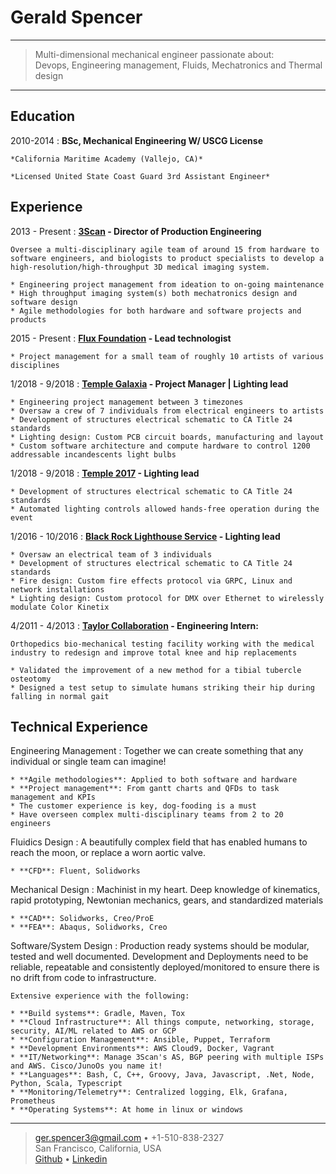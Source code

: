 Gerald Spencer
============

----

> Multi-dimensional mechanical engineer passionate about:\
> Devops, Engineering management, Fluids, Mechatronics and Thermal design

----

Education
---------

2010-2014
:   **BSc, Mechanical Engineering W/ USCG License**

    *California Maritime Academy (Vallejo, CA)*

    *Licensed United State Coast Guard 3rd Assistant Engineer*


Experience
----------

2013 - Present
:   **[3Scan] - Director of Production Engineering**

	Oversee a multi-disciplinary agile team of around 15 from hardware to software engineers, and biologists to product specialists to develop a high-resolution/high-throughput 3D medical imaging system.

	* Engineering project management from ideation to on-going maintenance
	* High throughput imaging system(s) both mechatronics design and software design
	* Agile methodologies for both hardware and software projects and products

2015 - Present
:    **[Flux Foundation] - Lead technologist**

	* Project management for a small team of roughly 10 artists of various disciplines 

1/2018 - 9/2018
:   **[Temple Galaxia] - Project Manager | Lighting lead**

	* Engineering project management between 3 timezones
	* Oversaw a crew of 7 individuals from electrical engineers to artists
	* Development of structures electrical schematic to CA Title 24 standards
	* Lighting design: Custom PCB circuit boards, manufacturing and layout
	* Custom software architecture and compute hardware to control 1200 addressable incandescents light bulbs

1/2018 - 9/2018
:   **[Temple 2017] - Lighting lead**

	* Development of structures electrical schematic to CA Title 24 standards
	* Automated lighting controls allowed hands-free operation during the event


1/2016 - 10/2016
:   **[Black Rock Lighthouse Service] - Lighting lead**

	* Oversaw an electrical team of 3 individuals
	* Development of structures electrical schematic to CA Title 24 standards
	* Fire design: Custom fire effects protocol via GRPC, Linux and network installations
	* Lighting design: Custom protocol for DMX over Ethernet to wirelessly modulate Color Kinetix 

4/2011 - 4/2013
:   **[Taylor Collaboration] - Engineering Intern:**

	Orthopedics bio-mechanical testing facility working with the medical industry to redesign and improve total knee and hip replacements

	* Validated the improvement of a new method for a tibial tubercle osteotomy
	* Designed a test setup to simulate humans striking their hip during falling in normal gait 

Technical Experience
--------------------

Engineering Management
:   Together we can create something that any individual or single team can imagine!

    * **Agile methodologies**: Applied to both software and hardware
    * **Project management**: From gantt charts and QFDs to task management and KPIs
    * The customer experience is key, dog-fooding is a must
    * Have overseen complex multi-disciplinary teams from 2 to 20 engineers 

Fluidics Design
:   A beautifully complex field that has enabled humans to reach the moon, or replace a worn aortic valve. 

    * **CFD**: Fluent, Solidworks

Mechanical Design
:   Machinist in my heart. Deep knowledge of kinematics, rapid prototyping, Newtonian mechanics, gears, and standardized materials

    * **CAD**: Solidworks, Creo/ProE
    * **FEA**: Abaqus, Solidworks, Creo

Software/System Design
:   Production ready systems should be modular, tested and well documented. Development and Deployments need to be reliable, repeatable and consistently deployed/monitored to ensure there is no drift from code to infrastructure.

	Extensive experience with the following:

    * **Build systems**: Gradle, Maven, Tox
    * **Cloud Infrastructure**: All things compute, networking, storage, security, AI/ML related to AWS or GCP
    * **Configuration Management**: Ansible, Puppet, Terraform
    * **Development Environments**: AWS Cloud9, Docker, Vagrant
    * **IT/Networking**: Manage 3Scan's AS, BGP peering with multiple ISPs and AWS. Cisco/JunoOs you name it!
    * **Languages**: Bash, C, C++, Groovy, Java, Javascript, .Net, Node, Python, Scala, Typescript
    * **Monitoring/Telemetry**: Centralized logging, Elk, Grafana, Prometheus
    * **Operating Systems**: At home in linux or windows

[3Scan]: www.3scan.com
[Black Rock Lighthouse Service]: https://journal.burningman.org/2016/08/burning-man-arts/brc-art/black-rock-lighthouse-service
[Flux Foundation]: www.fluxfoundation.org
[Github]: https://github.com/Geethree
[Linkedin]: https://www.linkedin.com/in/gerald-spencer-bb2617123/
[Taylor Collaboration]: www.taylorcollaboration.org
[Temple 2017]: http://www.temple2017.org/
[Temple Galaxia]: ww.templegalaxia.org

----

> <ger.spencer3@gmail.com> • +1-510-838-2327 \
> San Francisco, California, USA \
> [Github] • [Linkedin]
